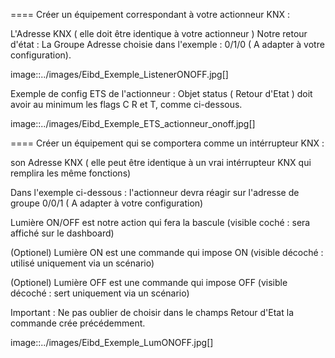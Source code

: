 ==== Créer un équipement correspondant à votre actionneur KNX :

L'Adresse KNX ( elle doit être identique à votre actionneur )
Notre retour d'état : La Groupe Adresse choisie dans l'exemple : 0/1/0 ( A adapter à votre configuration).

image::../images/Eibd_Exemple_ListenerONOFF.jpg[]

Exemple de config ETS de l'actionneur :
Objet status ( Retour d'Etat ) doit avoir au minimum les flags C R et T, comme ci-dessous.

image::../images/Eibd_Exemple_ETS_actionneur_onoff.jpg[]


==== Créer un équipement qui se comportera comme un intérrupteur KNX :

son Adresse KNX ( elle peut être identique à un vrai intérrupteur KNX qui remplira les même fonctions)

Dans l'exemple ci-dessous : l'actionneur devra réagir sur l'adresse de groupe 0/0/1 ( A adapter à votre configuration)

Lumière ON/OFF est notre action qui fera la bascule (visible coché : sera affiché sur le dashboard)

(Optionel) Lumière ON est une commande qui impose ON (visible décoché : utilisé uniquement via un scénario)

(Optionel) Lumière OFF est une commande qui impose OFF (visible décoché : sert uniquement via un scénario)

Important : Ne pas oublier de choisir dans le champs Retour d'Etat la commande crée précédemment.

image::../images/Eibd_Exemple_LumONOFF.jpg[]